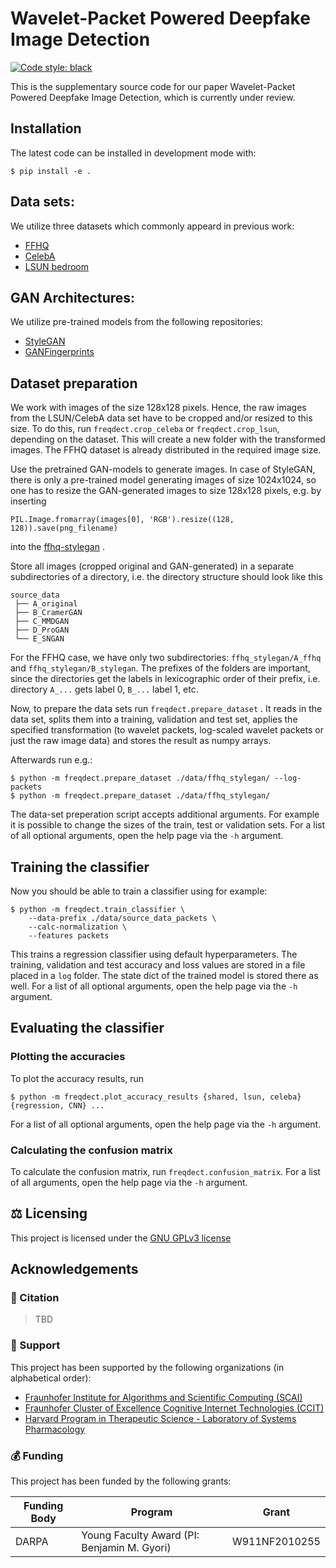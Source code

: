 <!--
<p align="center">
  <img src="docs/source/logo.png" height="150">
</p>
-->

# Wavelet-Packet Powered Deepfake Image Detection

[![Code style: black](https://img.shields.io/badge/code%20style-black-000000.svg)](https://github.com/psf/black)

This is the supplementary source code for our paper
Wavelet-Packet Powered Deepfake Image Detection,
which is currently under review.

## Installation
The latest code can be installed in development mode with:
```shell
$ pip install -e .
```

## Data sets:
We utilize three datasets which commonly appeard in previous work:
-  [FFHQ](https://github.com/NVlabs/ffhq-dataset)
-  [CelebA](http://mmlab.ie.cuhk.edu.hk/projects/CelebA.html)
-  [LSUN bedroom](https://github.com/fyu/lsun)

## GAN Architectures:
We utilize pre-trained models from the following repositories:
-  [StyleGAN](https://github.com/NVlabs/stylegan)
-  [GANFingerprints](https://github.com/ningyu1991/GANFingerprints)

## Dataset preparation
We work with images of the size 128x128 pixels. Hence, the raw images from the LSUN/CelebA data set have to be cropped and/or resized to this size. To do this, run `freqdect.crop_celeba` or `freqdect.crop_lsun`, depending on the dataset. This will create a new folder with the transformed images. The FFHQ dataset is already distributed in the required image size.

Use the pretrained GAN-models to generate images.
In case of StyleGAN, there is only a pre-trained model generating images of size 1024x1024, so one has to resize the GAN-generated images to size 128x128 pixels, e.g. by inserting
```
PIL.Image.fromarray(images[0], 'RGB').resize((128, 128)).save(png_filename)
```
into the [ffhq-stylegan](https://github.com/NVlabs/stylegan/blob/03563d18a0cf8d67d897cc61e44479267968716b/pretrained_example.py) .

Store all images (cropped original and GAN-generated) in a separate subdirectories of a directory, i.e. the directory structure should look like this
```
source_data
 ├── A_original
 ├── B_CramerGAN
 ├── C_MMDGAN
 ├── D_ProGAN
 └── E_SNGAN
```
For the FFHQ case, we have only two subdirectories: `ffhq_stylegan/A_ffhq` and `ffhq_stylegan/B_stylegan`. The prefixes of the folders are important, since the directories get the labels in lexicographic order of their prefix, i.e. directory `A_...` gets label 0, `B_...` label 1, etc.

Now, to prepare the data sets run `freqdect.prepare_dataset` . It reads in the data set, splits them into a training, validation and test set, applies the specified transformation (to wavelet packets, log-scaled wavelet packets or just the raw image data) and stores the result as numpy arrays.

Afterwards run e.g.:
```shell
$ python -m freqdect.prepare_dataset ./data/ffhq_stylegan/ --log-packets
$ python -m freqdect.prepare_dataset ./data/ffhq_stylegan/
```
The data-set preperation script accepts additional arguments. For example it is possible
to change the sizes of the train, test or validation sets. For a list of all optional arguments, open the help page via the `-h` argument.

## Training the classifier
Now you should be able to train a classifier using for example:
```shell
$ python -m freqdect.train_classifier \
    --data-prefix ./data/source_data_packets \
    --calc-normalization \
    --features packets
```
This trains a regression classifier using default hyperparameters. The training, validation and test accuracy and loss values are stored in a file placed in a `log` folder. The state dict of the trained model is stored there as well. For a list of all optional arguments, open the help page via the `-h` argument.

## Evaluating the classifier
### Plotting the accuracies

To plot the accuracy results, run
```shell
$ python -m freqdect.plot_accuracy_results {shared, lsun, celeba} {regression, CNN} ...
```
For a list of all optional arguments, open the help page via the `-h` argument.

### Calculating the confusion matrix

To calculate the confusion matrix, run `freqdect.confusion_matrix`. For a list of all arguments, open the help page via the `-h` argument.

## ⚖️ Licensing

This project is licensed under the [GNU GPLv3 license](LICENSE)

## Acknowledgements

### 📖 Citation

> TBD

### 🙏 Support

This project has been supported by the following organizations (in alphabetical order):

- [Fraunhofer Institute for Algorithms and Scientific Computing (SCAI)](https://www.scai.fraunhofer.de)
- [Fraunhofer Cluster of Excellence Cognitive Internet Technologies (CCIT)](https://www.cit.fraunhofer.de/en.html)
- [Harvard Program in Therapeutic Science - Laboratory of Systems Pharmacology](https://hits.harvard.edu/the-program/laboratory-of-systems-pharmacology/)

### 💰 Funding

This project has been funded by the following grants:

| Funding Body                                             | Program                                                                                                                       | Grant           |
|----------------------------------------------------------|-------------------------------------------------------------------------------------------------------------------------------|-----------------|
| DARPA                                                    | Young Faculty Award (PI: Benjamin M. Gyori) | W911NF2010255   |
